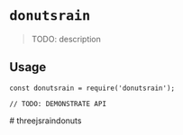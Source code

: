 # `donutsrain`

> TODO: description

## Usage

```
const donutsrain = require('donutsrain');

// TODO: DEMONSTRATE API
```
#   t h r e e j s r a i n d o n u t s  
 